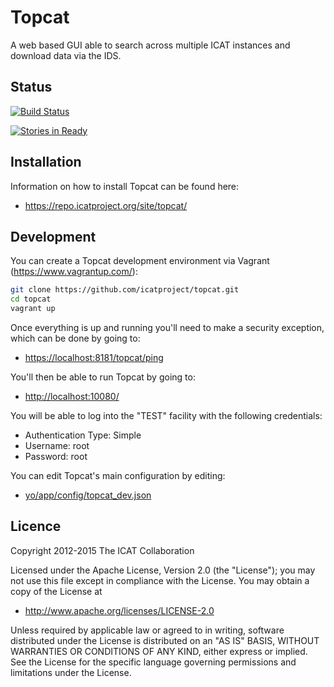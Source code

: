 # Topcat

A web based GUI able to search across multiple ICAT instances and download data via the IDS.

## Status

[![Build Status](https://travis-ci.org/icatproject/topcat.svg?branch=master)](https://travis-ci.org/icatproject/topcat)

[![Stories in Ready](https://badge.waffle.io/icatproject/topcat.png?label=ready&title=Ready)](https://waffle.io/icatproject/topcat)

## Installation

Information on how to install Topcat can be found here:

* https://repo.icatproject.org/site/topcat/

## Development

You can create a Topcat development environment via Vagrant (https://www.vagrantup.com/):

```bash
git clone https://github.com/icatproject/topcat.git
cd topcat
vagrant up
```

Once everything is up and running you'll need to make a security exception, which can be done by going to:

* [https://localhost:8181/topcat/ping](https://localhost:8181/topcat/ping)

 You'll then be able to run Topcat by going to:

* [http://localhost:10080/](http://localhost:10080/)

You will be able to log into the "TEST" facility with the following credentials:

* Authentication Type: Simple
* Username: root
* Password: root

You can edit Topcat's main configuration by editing:

* [yo/app/config/topcat_dev.json](https://github.com/icatproject/topcat/tree/master/yo/app/config/topcat_dev.json)

## Licence

Copyright 2012-2015 The ICAT Collaboration

Licensed under the Apache License, Version 2.0 (the "License");
you may not use this file except in compliance with the License.
You may obtain a copy of the License at

* http://www.apache.org/licenses/LICENSE-2.0

Unless required by applicable law or agreed to in writing, software
distributed under the License is distributed on an "AS IS" BASIS,
WITHOUT WARRANTIES OR CONDITIONS OF ANY KIND, either express or implied.
See the License for the specific language governing permissions and
limitations under the License.
